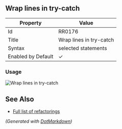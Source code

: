 ## Wrap lines in try\-catch

| Property           | Value                    |
| ------------------ | ------------------------ |
| Id                 | RR0176                   |
| Title              | Wrap lines in try\-catch |
| Syntax             | selected statements      |
| Enabled by Default | &#x2713;                 |

### Usage

![Wrap lines in try-catch](../../images/refactorings/WrapLinesInTryCatch.png)

## See Also

* [Full list of refactorings](Refactorings.md)


*\(Generated with [DotMarkdown](http://github.com/JosefPihrt/DotMarkdown)\)*